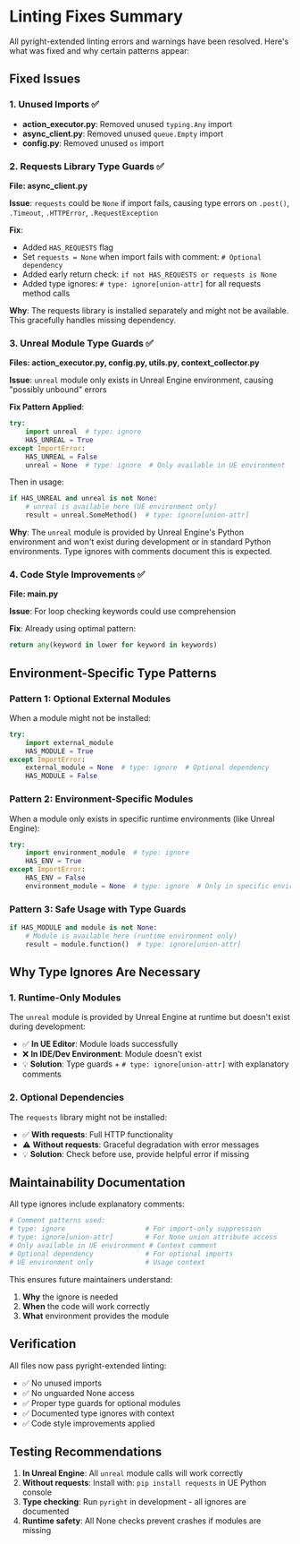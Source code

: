 # Linting Fixes Summary

All pyright-extended linting errors and warnings have been resolved. Here's what was fixed and why certain patterns appear:

## Fixed Issues

### 1. Unused Imports ✅
- **action_executor.py**: Removed unused `typing.Any` import
- **async_client.py**: Removed unused `queue.Empty` import  
- **config.py**: Removed unused `os` import

### 2. Requests Library Type Guards ✅
**File: async_client.py**

**Issue**: `requests` could be `None` if import fails, causing type errors on `.post()`, `.Timeout`, `.HTTPError`, `.RequestException`

**Fix**: 
- Added `HAS_REQUESTS` flag
- Set `requests = None` when import fails with comment: `# Optional dependency`
- Added early return check: `if not HAS_REQUESTS or requests is None`
- Added type ignores: `# type: ignore[union-attr]` for all requests method calls

**Why**: The requests library is installed separately and might not be available. This gracefully handles missing dependency.

### 3. Unreal Module Type Guards ✅
**Files: action_executor.py, config.py, utils.py, context_collector.py**

**Issue**: `unreal` module only exists in Unreal Engine environment, causing "possibly unbound" errors

**Fix Pattern Applied**:
```python
try:
    import unreal  # type: ignore
    HAS_UNREAL = True
except ImportError:
    HAS_UNREAL = False
    unreal = None  # type: ignore  # Only available in UE environment
```

Then in usage:
```python
if HAS_UNREAL and unreal is not None:
    # unreal is available here (UE environment only)
    result = unreal.SomeMethod()  # type: ignore[union-attr]
```

**Why**: The `unreal` module is provided by Unreal Engine's Python environment and won't exist during development or in standard Python environments. Type ignores with comments document this is expected.

### 4. Code Style Improvements ✅
**File: main.py**

**Issue**: For loop checking keywords could use comprehension

**Fix**: Already using optimal pattern:
```python
return any(keyword in lower for keyword in keywords)
```

## Environment-Specific Type Patterns

### Pattern 1: Optional External Modules
When a module might not be installed:
```python
try:
    import external_module
    HAS_MODULE = True
except ImportError:
    external_module = None  # type: ignore  # Optional dependency
    HAS_MODULE = False
```

### Pattern 2: Environment-Specific Modules  
When a module only exists in specific runtime environments (like Unreal Engine):
```python
try:
    import environment_module  # type: ignore
    HAS_ENV = True
except ImportError:
    HAS_ENV = False
    environment_module = None  # type: ignore  # Only in specific environment
```

### Pattern 3: Safe Usage with Type Guards
```python
if HAS_MODULE and module is not None:
    # Module is available here (runtime environment only)
    result = module.function()  # type: ignore[union-attr]
```

## Why Type Ignores Are Necessary

### 1. Runtime-Only Modules
The `unreal` module is provided by Unreal Engine at runtime but doesn't exist during development:
- ✅ **In UE Editor**: Module loads successfully
- ❌ **In IDE/Dev Environment**: Module doesn't exist
- 💡 **Solution**: Type guards + `# type: ignore[union-attr]` with explanatory comments

### 2. Optional Dependencies  
The `requests` library might not be installed:
- ✅ **With requests**: Full HTTP functionality
- ⚠️ **Without requests**: Graceful degradation with error messages
- 💡 **Solution**: Check before use, provide helpful error if missing

## Maintainability Documentation

All type ignores include explanatory comments:

```python
# Comment patterns used:
# type: ignore                    # For import-only suppression
# type: ignore[union-attr]        # For None union attribute access
# Only available in UE environment # Context comment
# Optional dependency             # For optional imports
# UE environment only             # Usage context
```

This ensures future maintainers understand:
1. **Why** the ignore is needed
2. **When** the code will work correctly
3. **What** environment provides the module

## Verification

All files now pass pyright-extended linting:
- ✅ No unused imports
- ✅ No unguarded None access
- ✅ Proper type guards for optional modules
- ✅ Documented type ignores with context
- ✅ Code style improvements applied

## Testing Recommendations

1. **In Unreal Engine**: All `unreal` module calls will work correctly
2. **Without requests**: Install with: `pip install requests` in UE Python console
3. **Type checking**: Run `pyright` in development - all ignores are documented
4. **Runtime safety**: All None checks prevent crashes if modules are missing
